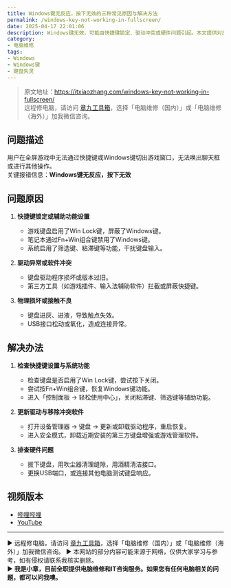 ```yaml
---
title: Windows键无反应，按下无效的三种常见原因与解决方法
permalink: /windows-key-not-working-in-fullscreen/
date: 2025-04-17 22:01:06
description: Windows键无效，可能由快捷键锁定、驱动冲突或硬件问题引起。本文提供对应的排查与修复步骤。
category:
- 电脑维修
tags:
- Windows
- Windows键
- 键盘失灵
---
```


> 原文地址：<https://itxiaozhang.com/windows-key-not-working-in-fullscreen/>  
> 远程修电脑，请访问 [章九工具箱](https://zhang9.com/)，选择「电脑维修（国内）」或「电脑维修（海外）」加我微信咨询。 

## 问题描述  

用户在全屏游戏中无法通过快捷键或Windows键切出游戏窗口，无法唤出聊天框或进行其他操作。  
关键报错信息：**Windows键无反应，按下无效**

## 问题原因  

1. **快捷键锁定或辅助功能设置**  
   - 游戏键盘启用了Win Lock键，屏蔽了Windows键。  
   - 笔记本通过Fn+Win组合键禁用了Windows键。  
   - 系统启用了筛选键、粘滞键等功能，干扰键盘输入。

2. **驱动异常或软件冲突**  
   - 键盘驱动程序损坏或版本过旧。  
   - 第三方工具（如游戏插件、输入法辅助软件）拦截或屏蔽快捷键。

3. **物理损坏或接触不良**  
   - 键盘进灰、进液，导致触点失效。  
   - USB接口松动或氧化，造成连接异常。

## 解决办法  

1. **检查快捷键设置与系统功能**  
   - 检查键盘是否启用了Win Lock键，尝试按下关闭。  
   - 尝试按Fn+Win组合键，恢复Windows键功能。  
   - 进入「控制面板 → 轻松使用中心」，关闭粘滞键、筛选键等辅助功能。  

2. **更新驱动与移除冲突软件**  
   - 打开设备管理器 → 键盘 → 更新或卸载驱动程序，重启恢复。  
   - 进入安全模式，卸载近期安装的第三方键盘增强或游戏管理软件。  

3. **排查硬件问题**  
   - 拔下键盘，用吹尘器清理缝隙，用酒精清洁接口。  
   - 更换USB端口，或连接其他电脑测试键盘响应。

## 视频版本

- [哔哩哔哩](https://space.bilibili.com/3546607630944387)
- [YouTube](https://www.youtube.com/@itxiaozhang)

---
▶ 远程修电脑，请访问 [章九工具箱](https://zhang9.com/)，选择「电脑维修（国内）」或「电脑维修（海外）」加我微信咨询。 
▶ 本网站的部分内容可能来源于网络，仅供大家学习与参考，如有侵权请联系我核实删除。  
▶ **我是小章，目前全职提供电脑维修和IT咨询服务。如果您有任何电脑相关的问题，都可以问我噢。**  
